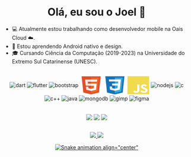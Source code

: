 <h1 align="center">Olá, eu sou o Joel 👋</h1>

- 💻 Atualmente estou trabalhando como desenvolvedor mobile na Oais Cloud ☁️.
- 🌱 Estou aprendendo Android nativo e design.
- 🎓 Cursando Ciência da Computação (2019-2023) na Universidade do Extremo Sul Catarinense (UNESC).


<div align="center" style="display: inline_block"><br>
  <img align="center" alt="dart" height="45" width="55" src="https://cdn.jsdelivr.net/gh/devicons/devicon/icons/dart/dart-original.svg">
  <img align="center" alt="flutter" height="45" width="55" src="https://cdn.jsdelivr.net/gh/devicons/devicon/icons/flutter/flutter-original.svg">
  <img align="center" alt="bootstrap" height="60" width="65" src="https://cdn.jsdelivr.net/gh/devicons/devicon/icons/bootstrap/bootstrap-original.svg">
  <img align="center" alt="html" height="50" width="60" src="https://raw.githubusercontent.com/devicons/devicon/master/icons/html5/html5-original.svg">
  <img align="center" alt="css" height="50" width="60" src="https://raw.githubusercontent.com/devicons/devicon/master/icons/css3/css3-original.svg">
  <img align="center" alt="js" height="50" width="60" src="https://raw.githubusercontent.com/devicons/devicon/master/icons/javascript/javascript-plain.svg">
  <img align="center" alt="nodejs" height="50" width="60" src="https://cdn.jsdelivr.net/gh/devicons/devicon/icons/nodejs/nodejs-original.svg">
  <img align="center" alt="c" height="50" width="60" src="https://cdn.jsdelivr.net/gh/devicons/devicon/icons/c/c-original.svg">
  <img align="center" alt="c++" height="50" width="60" src="https://cdn.jsdelivr.net/gh/devicons/devicon/icons/cplusplus/cplusplus-original.svg">
  <img align="center" alt="java" height="50" width="60" src="https://cdn.jsdelivr.net/gh/devicons/devicon/icons/java/java-original.svg">
  <img align="center" alt="mongodb" height="50" width="60" src="https://cdn.jsdelivr.net/gh/devicons/devicon/icons/mongodb/mongodb-original.svg">
  <img align="center" alt="gimp" height="60" width="70" src="https://cdn.jsdelivr.net/gh/devicons/devicon/icons/gimp/gimp-original.svg">
  <img align="center" alt="figma" height="50" width="60" src="https://cdn.jsdelivr.net/gh/devicons/devicon/icons/figma/figma-original.svg">
</div>
<br/><br/>
<div align="center"> 
  <a href="https://www.youtube.com/channel/UC8tYNYlAvONCJaeMY4wVvag" target="_blank"><img src="https://img.shields.io/badge/YouTube-FF0000?style=for-the-badge&logo=youtube&logoColor=white" target="_blank"></a>
  <a href="https://www.instagram.com/joel.pmartins/" target="_blank"><img src="https://img.shields.io/badge/-Instagram-%23E4405F?style=for-the-badge&logo=instagram&logoColor=white" target="_blank"></a>
  <a href="https://www.linkedin.com/in/joel-pazini-martins-13aa9820b/" target="_blank"><img src="https://img.shields.io/badge/-LinkedIn-%230077B5?style=for-the-badge&logo=linkedin&logoColor=white" target="_blank"></a>
</div>

##
  
<div align="center">
  <a href="https://github.com/joelpmartins">
  <img height="180em" src="https://github-readme-stats.vercel.app/api?username=joelpmartins&show_icons=true&theme=github_dark&include_all_commits=true&count_private=true"/>
  <img height="180em" src="https://github-readme-stats.vercel.app/api/top-langs/?username=joelpmartins&layout=compact&langs_count=7&theme=github_dark"/>
</div>


<div align="center"> 


  ![Snake animation align="center"](https://github.com/joelpmartins/joelpmartins/blob/output/github-contribution-grid-snake.svg)
 
  
</div>
 
  
<!--
**joelpmartins/joelpmartins** is a ✨ _special_ ✨ repository because its `README.md` (this file) appears on your GitHub profile.

Here are some ideas to get you started:

- 🔭 I’m currently working on ...
- 🌱 I’m currently learning ...
- 👯 I’m looking to collaborate on ...
- 🤔 I’m looking for help with ...
- 💬 Ask me about ...
- 📫 How to reach me: ...
- 😄 Pronouns: ...
- ⚡ Fun fact: ...
-->
